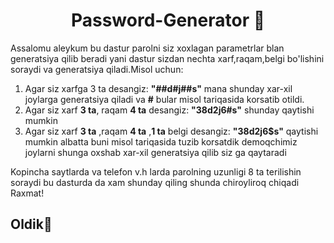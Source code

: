 <h1 align=center><b>Password-Generator 🔑</b></h1>

Assalomu aleykum bu dastur parolni siz xoxlagan parametrlar blan generatsiya qilib beradi yani dastur sizdan nechta xarf,raqam,belgi bo'lishini soraydi va generatsiya qiladi.Misol uchun:

1. Agar siz xarfga 3 ta desangiz: **"##d#j##s"** mana shunday xar-xil joylarga generatsiya qiladi va **#** bular misol tariqasida korsatib otildi.
2. Agar siz xarf **3 ta**, raqam **4 ta** desangiz: **"38d2j6#s"** shunday qaytishi mumkin
3. Agar siz xarf **3 ta** ,raqam **4 ta** ,**1 ta** belgi desangiz: **"38d2j6$s"** qaytishi mumkin albatta buni misol tariqasida tuzib korsatdik demoqchimiz joylarni shunga oxshab xar-xil generatsiya qilib siz ga qaytaradi

Kopincha saytlarda va telefon v.h larda parolning uzunligi 8 ta terilishin soraydi bu dasturda da xam shunday qiling shunda chiroyliroq chiqadi Raxmat!
<h2><b>Oldik🥂 </b></h2>


